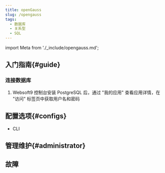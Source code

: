 ```yaml
---
title: openGauss
slug: /opengauss
tags:
  - 数据库
  - 关系型
  - SQL
---
```


import Meta from './_include/opengauss.md';

<Meta name="meta" />

## 入门指南{#guide}


### 连接数据库

1. Websoft9 控制台安装 PostgreSQL 后，通过 "我的应用" 查看应用详情，在 "访问" 标签页中获取用户名和密码


## 配置选项{#configs}

- CLI

## 管理维护{#administrator}

## 故障
